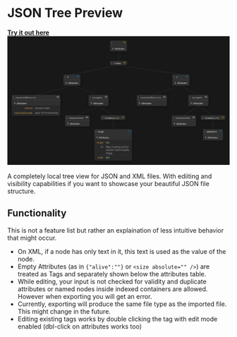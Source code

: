 # JSON Tree Preview

**[Try it out here ![Tree structure example](showcase.png)](https://anders0nmat.github.io/json-tree-preview/)**

A completely local tree view for JSON and XML files. With ediiting and visibility capabilities if you want to showcase your beautiful JSON file structure.

## Functionality

This is not a feature list but rather an explaination of less intuitive behavior that might occur.

- On XML, if a node has only text in it, this text is used as the value of the node.
- Empty Attributes (as in `{"alive":""}` or `<size absolute="" />`) are treated as Tags and separately shown below the attributes table.
- While editing, your input is not checked for validity and duplicate attributes or named nodes inside indexed containers are allowed. However when exporting you will get an error.
- Currently, exporting will produce the same file type as the imported file. This might change in the future.
- Editing existing tags works by double clicking the tag with edit mode enabled (dbl-click on attributes works too)
